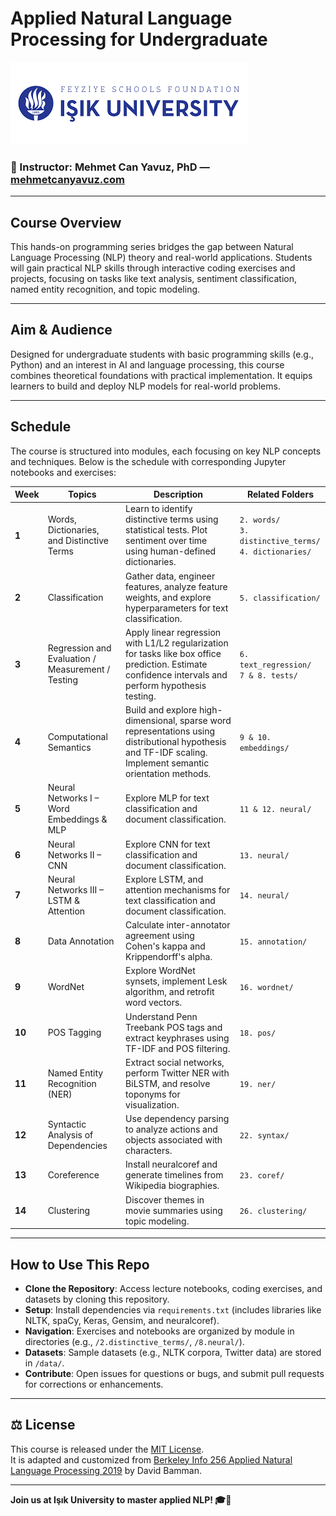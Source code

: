 # Applied Natural Language Processing for Undergraduate

![Course Logo](data/logo.png)
### 👤 Instructor: Mehmet Can Yavuz, PhD — [mehmetcanyavuz.com](http://mehmetcanyavuz.com)

---

## Course Overview
This hands-on programming series bridges the gap between Natural Language Processing (NLP) theory and real-world applications. Students will gain practical NLP skills through interactive coding exercises and projects, focusing on tasks like text analysis, sentiment classification, named entity recognition, and topic modeling.

---

## Aim & Audience
Designed for undergraduate students with basic programming skills (e.g., Python) and an interest in AI and language processing, this course combines theoretical foundations with practical implementation. It equips learners to build and deploy NLP models for real-world problems.

---

## Schedule
The course is structured into modules, each focusing on key NLP concepts and techniques. Below is the schedule with corresponding Jupyter notebooks and exercises:

| Week | Topics | Description | Related Folders |
|------|---------------------|-----------------|-----------------|
| **1** | Words, Dictionaries, and Distinctive Terms | Learn to identify distinctive terms using statistical tests. Plot sentiment over time using human-defined dictionaries. | `2. words/`<br>`3. distinctive_terms/`<br>`4. dictionaries/` |
| **2** | Classification | Gather data, engineer features, analyze feature weights, and explore hyperparameters for text classification. |`5. classification/` |
| **3** | Regression and Evaluation / Measurement / Testing | Apply linear regression with L1/L2 regularization for tasks like box office prediction. Estimate confidence intervals and perform hypothesis testing. | `6. text_regression/`<br>`7 & 8. tests/` |
| **4** | Computational Semantics | Build and explore high-dimensional, sparse word representations using distributional hypothesis and TF-IDF scaling. Implement semantic orientation methods. | `9 & 10. embeddings/` |
| **5** | Neural Networks I – Word Embeddings & MLP | Explore MLP for text classification and document classification. | `11 & 12. neural/` |
| **6** | Neural Networks II – CNN | Explore CNN for text classification and document classification. | `13. neural/` |
| **7** | Neural Networks III – LSTM & Attention | Explore LSTM, and attention mechanisms for text classification and document classification. | `14. neural/` |
| **8** | Data Annotation | Calculate inter-annotator agreement using Cohen's kappa and Krippendorff's alpha. | `15. annotation/` |
| **9** | WordNet | Explore WordNet synsets, implement Lesk algorithm, and retrofit word vectors. | `16. wordnet/` |
| **10** | POS Tagging | Understand Penn Treebank POS tags and extract keyphrases using TF-IDF and POS filtering. | `18. pos/` |
| **11** | Named Entity Recognition (NER) | Extract social networks, perform Twitter NER with BiLSTM, and resolve toponyms for visualization. | `19. ner/` |
| **12** | Syntactic Analysis of Dependencies | Use dependency parsing to analyze actions and objects associated with characters. | `22. syntax/` |
| **13** | Coreference | Install neuralcoref and generate timelines from Wikipedia biographies. | `23. coref/` |
| **14** | Clustering | Discover themes in movie summaries using topic modeling. | `26. clustering/` |


---

## How to Use This Repo
- **Clone the Repository**: Access lecture notebooks, coding exercises, and datasets by cloning this repository.
- **Setup**: Install dependencies via `requirements.txt` (includes libraries like NLTK, spaCy, Keras, Gensim, and neuralcoref).
- **Navigation**: Exercises and notebooks are organized by module in directories (e.g., `/2.distinctive_terms/`, `/8.neural/`).
- **Datasets**: Sample datasets (e.g., NLTK corpora, Twitter data) are stored in `/data/`.
- **Contribute**: Open issues for questions or bugs, and submit pull requests for corrections or enhancements.

---

## ⚖️ License
This course is released under the [MIT License](LICENSE).  
It is adapted and customized from [Berkeley Info 256 Applied Natural Language Processing 2019](https://github.com/dbamman/anlp19) by David Bamman.

---

**Join us at Işık University to master applied NLP! 🎓📝**